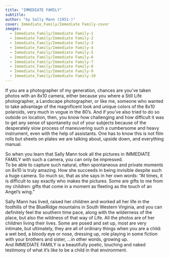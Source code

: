 ```yaml
---
title: "IMMEDIATE FAMILY"
subtitle:
author: "by Sally Mann (1951-)"
cover: Immediate_Family/Immediate Family-cover
images:
  - Immediate_Family/Immediate Family-1
  - Immediate_Family/Immediate Family-2
  - Immediate_Family/Immediate Family-3
  - Immediate_Family/Immediate Family-4
  - Immediate_Family/Immediate Family-5
  - Immediate_Family/Immediate Family-6
  - Immediate_Family/Immediate Family-7
  - Immediate_Family/Immediate Family-8
  - Immediate_Family/Immediate Family-9
  - Immediate_Family/Immediate Family-10
---
```

If you are a photographer of my generation, chances are you’ve taken photos with an 8x10 camera, either because you where a Still Life photographer, a Landscape photographer, or like me, someone who wanted to take advantage of the magnificent look and unique colors of the 8x10 polaroids, very much in vogue in the 80’s.  And if you’ve also tried to do so outside on location, then, you know how challenging and how difficult it was to get any sense of spontaneity out of your subjects because of the desperately slow process of maneuvering such a cumbersome and heavy instrument, even with the help of assistants. One has to know this is not film rolls but sheets on plates we are talking about, upside down, and everything manual.

So when you learn that Sally Mann took all the pictures in IMMEDIATE FAMILY with such a camera, you can only be impressed.  
To be able to capture such natural, often spontaneous and private moments on 8x10 is truly amazing. How she succeeds in being invisible despite such a huge camera.  So much so, that as she says in her own words: “At times, it is difficult to say exactly who makes the pictures. Some are gifts to me from my children: gifts that come in a moment as fleeting as the touch of an Angel’s wing.”

Sally Mann has lived, raised her children and worked all her life in the foothills of the BlueRidge mountains in South Western Virginia, and you can definitely feel the southern time pace, along with the wilderness of the place, but also the wildness of that way of Life. 
All the photos are of her children living their lives.  Some are posed and set up, most are very intimate, but ultimately, they are all of ordinary things when you are a child: a wet bed, a bloody eye or nose, dressing up, role playing in some fiction with your brothers and sister, …in other words, growing up.  
And IMMEDIATE FAMILY is a beautifully poetic, touching and naked testimony of what it’s like to be a child in that environment. 

